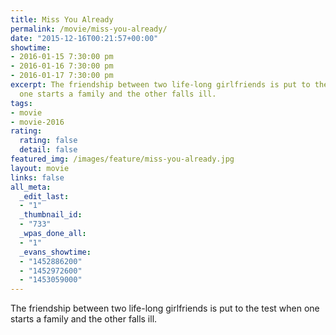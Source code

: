 ```yaml
---
title: Miss You Already
permalink: /movie/miss-you-already/
date: "2015-12-16T00:21:57+00:00"
showtime:
- 2016-01-15 7:30:00 pm
- 2016-01-16 7:30:00 pm
- 2016-01-17 7:30:00 pm
excerpt: The friendship between two life-long girlfriends is put to the test when
  one starts a family and the other falls ill.
tags:
- movie
- movie-2016
rating:
  rating: false
  detail: false
featured_img: /images/feature/miss-you-already.jpg
layout: movie
links: false
all_meta:
  _edit_last:
  - "1"
  _thumbnail_id:
  - "733"
  _wpas_done_all:
  - "1"
  _evans_showtime:
  - "1452886200"
  - "1452972600"
  - "1453059000"
---
```


The friendship between two life-long girlfriends is put to the test when one starts a family and the other falls ill.